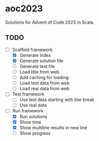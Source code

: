 # aoc2023

Solutions for Advent of Code 2023 in Scala.

## TODO

- [ ] Scaffold framework
  - [x] Generate index
  - [x] Generate solution file
  - [ ] Generate test file
  - [ ] Load title from web
  - [ ] Add caching for loading
  - [ ] Load test data from web
  - [ ] Load real data from web
- [ ] Test framework
  - [ ] Use test data starting with line break
  - [ ] Use real data
- [ ] Run framework
  - [x] Run solutions
  - [x] Show time
  - [x] Show multiline results in new line
  - [ ] Show progress
